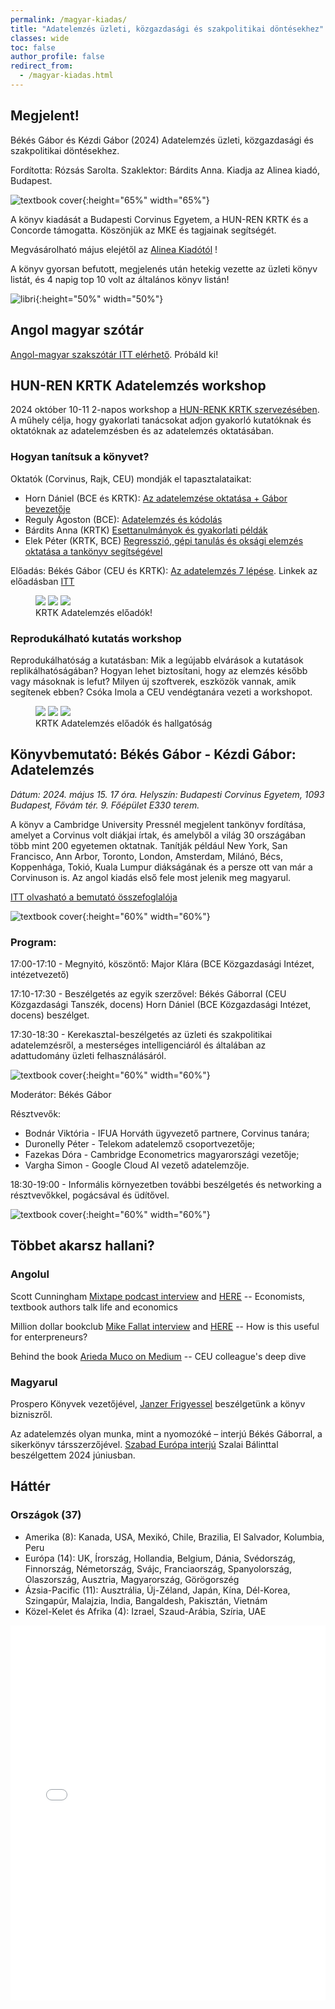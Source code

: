 ```yaml
---
permalink: /magyar-kiadas/
title: "Adatelemzés üzleti, közgazdasági és szakpolitikai döntésekhez"
classes: wide
toc: false
author_profile: false
redirect_from:
  - /magyar-kiadas.html
---
```



## Megjelent! 

Békés Gábor és Kézdi Gábor (2024) Adatelemzés üzleti, közgazdasági és szakpolitikai döntésekhez. 

Fordította: Rózsás Sarolta. Szaklektor: Bárdits Anna. Kiadja az Alinea kiadó, Budapest. 

![textbook cover](/images/Bekes-Kezdi_Adatelemzes_Cover_B1.jpg){:height="65%" width="65%"}

A könyv kiadását a Budapesti Corvinus Egyetem, a HUN-REN KRTK és a Concorde támogatta. Köszönjük az MKE és tagjainak segítségét. 

Megvásárolható május elejétől az [Alinea Kiadótól](https://www.alinea.hu/adatelemzes)  !

A könyv gyorsan befutott, megjelenés után hetekig vezette az üzleti könyv listát, és 4 napig top 10 volt az általános könyv listán!

![libri](/images/libri8.jpg){:height="50%" width="50%"}

## Angol magyar szótár

[Angol-magyar szakszótár ITT elérhető](/dictionary-hun.html). Próbáld ki!


## HUN-REN KRTK Adatelemzés workshop

2024 október 10-11 2-napos workshop a [HUN-RENK KRTK szervezésében](https://krtk.hun-ren.hu/esemeny/adatelemzes-workshop-kutatoknak-es-oktatoknak/). A műhely célja, hogy gyakorlati tanácsokat adjon gyakorló kutatóknak és oktatóknak
az adatelemzésben és az adatelemzés oktatásában.

### Hogyan tanítsuk a könyvet?

Oktatók (Corvinus, Rajk, CEU) mondják el tapasztalataikat: 

* Horn Dániel (BCE és KRTK): [Az adatelemzése oktatása + Gábor bevezetője](/files/bekes_horn_intro.pdf)  
* Reguly Ágoston (BCE): [Adatelemzés és kódolás](/files/reguly_kodolas.pdf)
* Bárdits Anna (KRTK) [Esettanulmányok és gyakorlati példák](/files/bardits-esettanulmanyok.pdf)
* Elek Péter (KRTK, BCE) [Regresszió, gépi tanulás és oksági elemzés oktatása a tankönyv segítségével](/files/elek_adatelemzes_oktatas.pdf)

Előadás: Békés Gábor (CEU és KRTK): [Az adatelemzés 7 lépése](/files/bekes-krtk-adat-2024-10-10-F.pdf). Linkek az előadásban [ITT](/talks-thesis/) 

<figure class="third">
	<img src="/images/krtlk-adatelemzés-dani.jpg">
	<img src="/images/krtlk-adatelemzés-ago.jpg">
	<img src="/images/krtlk-adatelemzés-gabor.jpg">
	<figcaption> KRTK Adatelemzés előadók! </figcaption>
</figure>


### Reprodukálható kutatás workshop

Reprodukálhatóság a kutatásban: Mik a legújabb elvárások a kutatások replikálhatóságában? Hogyan lehet biztosítani, hogy az elemzés később vagy másoknak is lefut? Milyen új szoftverek, eszközök vannak, amik segítenek ebben?
Csóka Imola a CEU vendégtanára vezeti a workshopot.

<figure class="third">
	<img src="/images/imola2.jpg">
	<img src="/images/krtlk-adatelemzés1.jpg">
	<img src="/images/krtlk-adatelemzés2.jpg">
	<figcaption> KRTK Adatelemzés előadók és hallgatóság </figcaption>
</figure>


## Könyvbemutató: Békés Gábor - Kézdi Gábor: Adatelemzés

*Dátum: 2024. május 15. 17 óra. Helyszín: Budapesti Corvinus Egyetem, 1093 Budapest, Fővám tér. 9. Főépület  E330 terem.*

A könyv a Cambridge University Pressnél megjelent tankönyv fordítása, amelyet a Corvinus volt diákjai írtak, és amelyből a világ 30 országában több mint 200 egyetemen oktatnak.  Tanítják például New York, San Francisco, Ann Arbor, Toronto, London,  Amsterdam, Milánó, Bécs, Koppenhága, Tokió, Kuala Lumpur diákságának és a persze ott van már a Corvinuson is. Az angol kiadás első fele most jelenik meg magyarul. 

[ITT olvasható a bemutató összefoglalója](https://www.uni-corvinus.hu/post/hir/itthon-is-tarol-a-magyar-kutatok-nemzetkozi-slagerkonyve-az-adatelemzesrol/)


![textbook cover](/images/corvinus-2024-0.jpg){:height="60%" width="60%"}


### Program:
17:00-17:10 - Megnyitó, köszöntő: Major Klára (BCE Közgazdasági Intézet, intézetvezető)

17:10-17:30 - Beszélgetés az egyik szerzővel: Békés Gáborral (CEU Közgazdasági Tanszék, docens) Horn Dániel (BCE Közgazdasági Intézet, docens) beszélget.

17:30-18:30 - Kerekasztal-beszélgetés az üzleti és szakpolitikai adatelemzésről, a mesterséges intelligenciáról és általában az adattudomány üzleti felhasználásáról.

![textbook cover](/images/corvinus-2024-2.jpg){:height="60%" width="60%"}


Moderátor: Békés Gábor

Résztvevők: 
* Bodnár Viktória - IFUA Horváth ügyvezető partnere, Corvinus tanára;
* Duronelly Péter - Telekom adatelemző csoportvezetője;
* Fazekas Dóra - Cambridge Econometrics magyarországi vezetője;
* Vargha Simon - Google Cloud AI vezető adatelemzője. 

18:30-19:00 - Informális környezetben további beszélgetés és networking a résztvevőkkel, pogácsával és üdítővel.

![textbook cover](/images/corvinus-2024-3.jpg){:height="60%" width="60%"}



## Többet akarsz hallani?

### Angolul
Scott Cunningham [Mixtape podcast interview](https://economics.ceu.edu/article/2023-08-28/listen-interview-gabor-bekes-podcast-series-mixtape-scott) and [HERE](https://causalinf.substack.com/p/s2e26-interview-with-gabor-bekes) -- Economists, textbook authors talk life and economics

Million dollar bookclub [Mike Fallat interview](https://blog.milliondollarbookagency.com/gabor-bekes-author-of-data-analysis-for-business-economics-and-policy/) and [HERE]() -- How is this useful for enterpreneurs?

Behind the book  [Arieda Muco on Medium](https://medium.com/ceu-economic-threads/behind-the-book-interview-with-g%C3%A1bor-b%C3%A9k%C3%A9s-1cee945f75a8) -- CEU colleague's deep dive

### Magyarul

Prospero Könyvek vezetőjével, [Janzer Frigyessel](https://www.youtube.com/watch?v=HXzVsnOM2oM&list=PL6LGnk3aSVOj-N-e9qAnSQGHNL-YcpW8c&index=3) beszélgetünk a könyv bizniszről. 

Az adatelemzés olyan munka, mint a nyomozóké – interjú Békés Gáborral, a sikerkönyv társszerzőjével. [Szabad Európa interjú](https://www.szabadeuropa.hu/a/adatelemzes-bekes-gabor-interju/33020517.html) Szalai Bálinttal beszélgettem 2024 júniusban. 

## Háttér

### Országok (37)

* Amerika (8): Kanada, USA, Mexikó, Chile, Brazilia, El Salvador, Kolumbia, Peru
* Európa (14): UK, Írország, Hollandia, Belgium, Dánia, Svédország, Finnország, Németország, Svájc, Franciaország, Spanyolország, Olaszország, Ausztria, Magyarország, Görögorszég
* Ázsia-Pacific (11): Ausztrália, Új-Zéland, Japán, Kína, Dél-Korea, Szingapúr, Malajzia, India, Bangaldesh, Pakisztán, Vietnám
* Közel-Kelet és Afrika (4): Izrael, Szaud-Arábia, Szíria, UAE


<iframe src="/assets/maps/Filled_Interactive_Map.html" width="100%" height="600" style="border:none;"></iframe>
